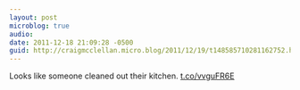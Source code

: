 ```yaml
---
layout: post
microblog: true
audio: 
date: 2011-12-18 21:09:28 -0500
guid: http://craigmcclellan.micro.blog/2011/12/19/t148585710281162752.html
---
```

Looks like someone cleaned out their kitchen.  [t.co/vvguFR6E](http://t.co/vvguFR6E)

